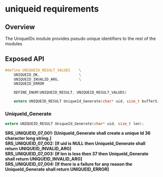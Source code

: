 uniqueid requirements
================

## Overview
The UniqueIDs module provides pseudo unique identifiers to the rest of the modules

## Exposed API
```C
#define UNIQUEID_RESULT_VALUES    \
    UNIQUEID_OK,                  \
    UNIQUEID_INVALID_ARG,         \
    UNIQUEID_ERROR

    DEFINE_ENUM(UNIQUEID_RESULT, UNIQUEID_RESULT_VALUES)

    extern UNIQUEID_RESULT UniqueId_Generate(char* uid, size_t bufferSize);
```
### UniqueId_Generate
```C
extern UNIQUEID_RESULT UniqueId_Generate(char* uid, size_t len);
```
**SRS_UNIQUEID_07_001: [**UniqueId_Generate shall create a unique Id 36 character long string.**]**  
**SRS_UNIQUEID_07_002: [**If uid is NULL then UniqueId_Generate shall return UNIQUEID_INVALID_ARG**]**  
**SRS_UNIQUEID_07_003: [**If len is less then 37 then UniqueId_Generate shall return UNIQUEID_INVALID_ARG**]**  
**SRS_UNIQUEID_07_004: [**If there is a failure for any reason the UniqueId_Generate shall return UNIQUEID_ERROR**]**  